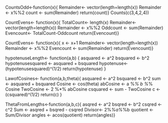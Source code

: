 CountsOdd<-function(x){
Remainder<- vector(length=length(x))
Remainder <- x%%2
count <- sum(Remainder)
return(count)}
Counts(c(3,4,2,4))

 CountEvens<- function(x){
 TotalCount<- length(x)
 Remainder<- vector(length=length(x))
 Remainder <- x%%2
 Oddcount <- sum(Remainder)
 Evencount<- TotalCount-Oddcount
 return(Evencount)}
 
 CountEvens<- function(x){
  x <- x+1
  Remainder<- vector(length=length(x))
Remainder <- x%%2
Evencount <- sum(Remainder)
return(Evencount)}

hypotenuseLength<- function(a,b) {
asquared <- a^2
bsquared <- b^2
hypotenusesquared <- asquared + bsquared
hypotenuse<- (hypotenusesquared)^(1/2)
return(hypotenuse)
}

LawofCosines<- function(a,b,theta){
asquared <- a^2
bsquared <- b^2
sum <- asquared + bsquared
Cosine <- cos(theta)
abCosine <- a %*% b %*% Cosine
TwoCosine <- 2 %*% abCosine
csquared <- sum - TwoCosine
c <- (csquared)^(1/2)
return(c)
}

ThetaFromLengths<-function(a,b,c){
asqred <- a^2
bsqred <- b^2
csqred <- c^2
Sum <- asqred + bsqred - csqred
Divisor<- 2%*%a%*%b
quotient <- Sum/Divisor
angles <- acos(quotient)
return(angles)}


